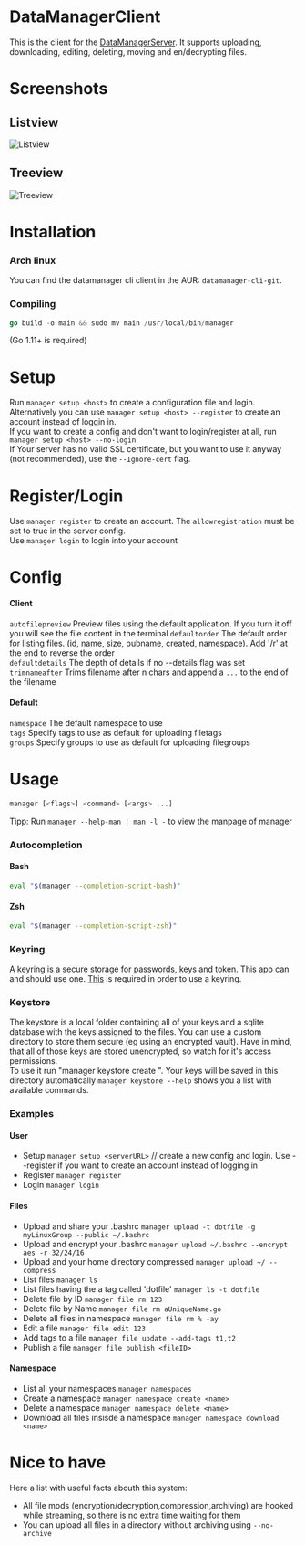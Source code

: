 # DataManagerClient
This is the client for the [DataManagerServer](https://github.com/JojiiOfficial/DataManagerServer). It supports uploading, downloading, editing, deleting, moving and en/decrypting files.

# Screenshots
## Listview
![Listview](https://files.jojii.de/preview/raw/PZtqdgIdpNGJkE3v8FgQU0rZp)

## Treeview
![Treeview](https://files.jojii.de/preview/raw/4uZP3dmTlKXihymZ5tTPjlneS)

# Installation

### Arch linux
You can find the datamanager cli client in the AUR: `datamanager-cli-git`.

### Compiling

```go
go build -o main && sudo mv main /usr/local/bin/manager
```
(Go 1.11+ is required)

# Setup
Run `manager setup <host>` to create a configuration file and login.<br>
Alternatively you can use `manager setup <host> --register` to create an account instead of loggin in.<br>
If you want to create a config and don't want to login/register at all, run `manager setup <host> --no-login`<br>
If Your server has no valid SSL certificate, but you want to use it anyway (not recommended), use the `--Ignore-cert` flag.

# Register/Login
Use `manager register` to create an account. The `allowregistration` must be set to true in the server config.<br>
Use `manager login` to login into your account

# Config

#### Client
`autofilepreview` Preview files using the default application. If you turn it off you will see the file content in the terminal
`defaultorder` The default order for listing files. (id, name, size, pubname, created, namespace). Add '/r' at the end to reverse the order<br>
`defaultdetails` The depth of details if no --details flag was set<br>
`trimnameafter` Trims filename after n chars and append a `...` to the end of the filename

#### Default
`namespace` The default namespace to use<br>
`tags` Specify tags to use as default for uploading filetags<br>
`groups` Specify groups to use as default for uploading filegroups<br>

# Usage
```bash
manager [<flags>] <command> [<args> ...]
```

Tipp: Run `manager --help-man | man -l -` to view the manpage of manager<br>

### Autocompletion
#### Bash
```bash
eval "$(manager --completion-script-bash)"
```
#### Zsh
```zsh
eval "$(manager --completion-script-zsh)"
```

### Keyring
A keyring is a secure storage for passwords, keys and token. This app can and should use one. [This](https://github.com/zalando/go-keyring#dependencies) is required in order to use a keyring.


### Keystore
The keystore is a local folder containing all of your keys and a sqlite database with the keys assigned to the files. You can use a 
custom directory to store them secure (eg using an encrypted vault). Have in mind, that all of those keys are stored unencrypted, so
watch for it's access permissions.<br>
To use it run "manager keystore create <path>". Your keys will be saved in this directory automatically
`manager keystore --help` shows you a list with available commands.

### Examples

#### User
- Setup `manager setup <serverURL>` // create a new config and login. Use --register if you want to create an account instead of logging in
- Register `manager register`
- Login `manager login`

#### Files
- Upload and share your .bashrc `manager upload -t dotfile -g myLinuxGroup --public ~/.bashrc`
- Upload and encrypt your .bashrc `manager upload ~/.bashrc --encrypt aes -r 32/24/16`
- Upload and your home directory compressed `manager upload ~/ --compress`
- List files `manager ls`
- List files having the a tag called 'dotfile' `manager ls -t dotfile`
- Delete file by ID `manager file rm 123`
- Delete file by Name  `manager file rm aUniqueName.go`
- Delete all files in namespace `manager file rm % -ay`
- Edit a file `manager file edit 123`
- Add tags to a file `manager file update --add-tags t1,t2`
- Publish a file `manager file publish <fileID>`

#### Namespace
- List all your namespaces `manager namespaces`
- Create a namespace `manager namespace create <name>`
- Delete a namespace `manager namespace delete <name>`
- Download all files insisde a namespace `manager namespace download <name>`

# Nice to have
Here a list with useful facts abouth this system:
- All file mods (encryption/decryption,compression,archiving) are hooked while streaming, so there is no extra time waiting for them
- You can upload all files in a directory without archiving using `--no-archive`
